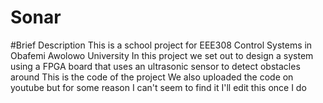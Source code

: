 # Sonar
#Brief Description
This is a school project for EEE308 Control Systems in Obafemi Awolowo University
In this project we set out to design a system using a FPGA board that uses an ultrasonic sensor to detect obstacles around 
This is the code of the project We also uploaded the code on youtube but for some reason I can't seem to find it I'll edit this once I do
